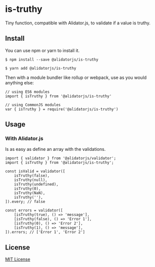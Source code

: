 # is-truthy

Tiny function, compatible with Alidator.js, to validate if a value is truthy.

## Install

You can use npm or yarn to install it.

`$ npm install --save @alidatorjs/is-truthy`

`$ yarn add @alidatorjs/is-truthy`

Then with a module bundler like rollup or webpack, use as you would anything else:

```
// using ES6 modules
import { isTruthy } from '@alidatorjs/is-truthy'

// using CommonJS modules
var { isTruthy } = require('@alidatorjs/is-truthy')
```

## Usage

### With Alidator.js

Is as easy as define an array with the validations.

```
import { validator } from '@alidatorjs/validator';
import { isTruthy } from '@alidatorjs/is-truthy';

const isValid = validator([
    isTruthy(false),
    isTruthy(null),
    isTruthy(undefined),
    isTruthy(0),
    isTruthy(NaN),
    isTruthy(''),
]).every; // false

const errors = validator([
    [isTruthy(true), () => 'message'],
    [isTruthy(false), () => 'Error 1'],
    [isTruthy(0), () => 'Error 2'],
    [isTruthy(1), () => 'message'],
]).errors; // ['Error 1', 'Error 2']
```

## License

[MIT License]((https://github.com/gc-victor/alidatorjs/blob/master/LICENSE.md))
